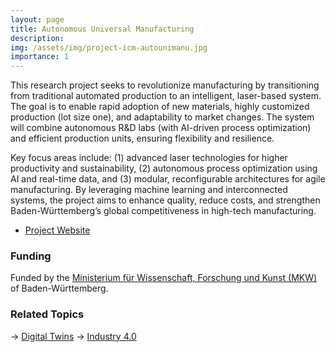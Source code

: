 ```yaml
---
layout: page
title: Autonomous Universal Manufacturing
description: 
img: /assets/img/project-icm-autounimanu.jpg
importance: 1
---
```


This research project seeks to revolutionize manufacturing by transitioning from traditional automated production to an intelligent, laser-based system. The goal is to enable rapid adoption of new materials, highly customized production (lot size one), and adaptability to market changes. The system will combine autonomous R&D labs (with AI-driven process optimization) and efficient production units, ensuring flexibility and resilience.

Key focus areas include: (1) advanced laser technologies for higher productivity and sustainability, (2) autonomous process optimization using AI and real-time data, and (3) modular, reconfigurable architectures for agile manufacturing. By leveraging machine learning and interconnected systems, the project aims to enhance quality, reduce costs, and strengthen Baden-Württemberg’s global competitiveness in high-tech manufacturing.

- [Project Website](https://www.icm-bw.de/forschung/projektuebersicht/detailseite/flt2-autounimanu)

### Funding

Funded by the [Ministerium für Wissenschaft, Forschung und Kunst (MKW)](https://mwk.baden-wuerttemberg.de/) of Baden-Württemberg.

### Related Topics

→ [Digital Twins](https://wortmann.ac/dts/)
→ [Industry 4.0](https://wortmann.ac/i40/)
